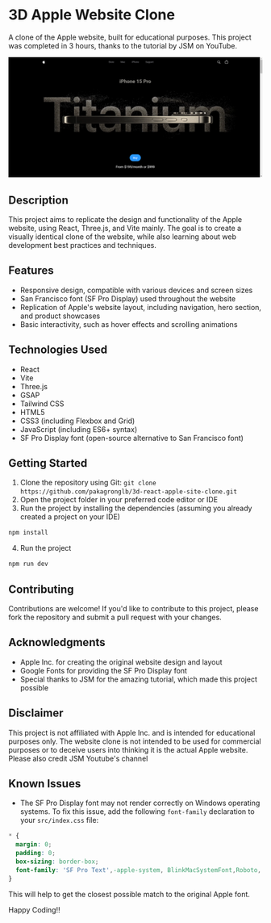 **3D Apple Website Clone**
=========================


A clone of the Apple website, built for educational purposes. This project was completed in 3 hours, thanks to the tutorial by JSM on YouTube.


![alt text](image-1.png)


**Description**
---------------


This project aims to replicate the design and functionality of the Apple website, using React, Three.js, and Vite mainly. The goal is to create a visually identical clone of the website, while also learning about web development best practices and techniques.


**Features**
------------


* Responsive design, compatible with various devices and screen sizes
* San Francisco font (SF Pro Display) used throughout the website
* Replication of Apple's website layout, including navigation, hero section, and product showcases
* Basic interactivity, such as hover effects and scrolling animations


**Technologies Used**
--------------------

* React
* Vite
* Three.js
* GSAP
* Tailwind CSS
* HTML5
* CSS3 (including Flexbox and Grid)
* JavaScript (including ES6+ syntax)
* SF Pro Display font (open-source alternative to San Francisco font)


**Getting Started**
-------------------


1. Clone the repository using Git: `git clone https://github.com/pakagronglb/3d-react-apple-site-clone.git`
2. Open the project folder in your preferred code editor or IDE
3. Run the project by installing the dependencies (assuming you already created a project on your IDE)

```bash
npm install
```

4. Run the project

```bash
npm run dev
```

**Contributing**
---------------


Contributions are welcome! If you'd like to contribute to this project, please fork the repository and submit a pull request with your changes.


**Acknowledgments**
------------------


* Apple Inc. for creating the original website design and layout
* Google Fonts for providing the SF Pro Display font
* Special thanks to JSM for the amazing tutorial, which made this project possible


**Disclaimer**
--------------


This project is not affiliated with Apple Inc. and is intended for educational purposes only. The website clone is not intended to be used for commercial purposes or to deceive users into thinking it is the actual Apple website. Please also credit JSM Youtube's channel


**Known Issues**
----------------


* The SF Pro Display font may not render correctly on Windows operating systems. To fix this issue, add the following `font-family` declaration to your `src/index.css` file:
```css
* {
  margin: 0;
  padding: 0;
  box-sizing: border-box;
  font-family: 'SF Pro Text',-apple-system, BlinkMacSystemFont,Roboto,'Segoe UI', Helvetica, Arial, sans-serif, 'Apple Color Emoji', 'Segoe UI Emoji', 'Segoe UI Symbol';
}
```
This will help to get the closest possible match to the original Apple font.

Happy Coding!!
